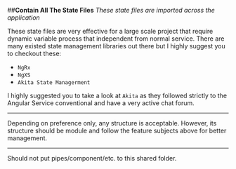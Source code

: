 ##**Contain All The State Files**
_These state files are imported across the application_

These state files are very effective for a large scale project that require dynamic variable process that independent from normal service. There are many existed state management libraries out there but I highly suggest you to checkout these:

- `NgRx`
- `NgXS`
- `Akita State Managerment`

I highly suggested you to take a look at `Akita` as they followed strictly to the Angular Service conventional and have a very active chat forum.

---
Depending on preference only, any structure is acceptable. However, its structure should be module and follow the feature subjects above for better management.

---

Should not put pipes/component/etc. to this shared folder.

